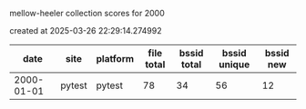 mellow-heeler collection scores for 2000

created at 2025-03-26 22:29:14.274992

|date|site|platform|file total|bssid total|bssid unique|bssid new|
|--|--|--|--|--|--|--|
|2000-01-01|pytest|pytest|78|34|56|12|
